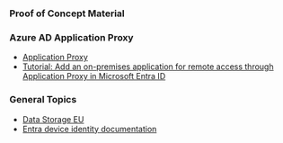 ### Proof of Concept Material

### Azure AD Application Proxy
* [Application Proxy](https://learn.microsoft.com/en-us/azure/active-directory/app-proxy/)
* [Tutorial: Add an on-premises application for remote access through Application Proxy in Microsoft Entra ID](https://learn.microsoft.com/en-us/entra/identity/app-proxy/application-proxy-add-on-premises-application)

### General Topics
* [Data Storage EU](https://learn.microsoft.com/en-us/azure/active-directory/fundamentals/data-storage-eu)
* [Entra device identity documentation](https://learn.microsoft.com/en-us/azure/active-directory/devices/)


